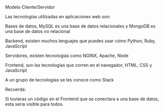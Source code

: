 Modelo Cliente/Servidor

Las tecnologías utilizadas en aplicaciones web son:

Bases de datos, MySQL es una base de datos relacionales y MongoDB es una base de datos no relacional

Backend, existen muchos lenguajes que puedes usar cómo Python, Ruby, JavaScript

Servidores, existen tecnologías como NGINX, Apache, Node

Frontend, son las tecnologías que corren en el navegador, HTML, CSS y JavaScript

A un grupo de tecnologías se les conoce como Stack

Recuerda:

Si tuvieras un código en el Frontend que se conectara a una base de datos, esta seria visible para todos.
